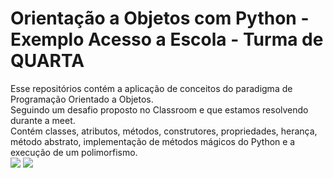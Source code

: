 # Orientação a Objetos com Python - Exemplo Acesso a Escola - Turma de QUARTA
Esse repositórios contém a aplicação de conceitos do paradigma de Programação Orientado a Objetos.<br />
Seguindo um desafio proposto no Classroom e que estamos resolvendo durante a meet.<br />
Contém classes, atributos, métodos, construtores, propriedades, herança, método abstrato, implementação de métodos mágicos do Python e a execução de um polimorfismo. <br />
<img src="https://github.com/silviosnjr/PythonOO-ExemploESCOLA-QUARTA/blob/master/desafio/desafio_1_python_orientacao_objetos_ORIENTACAO_OBJETOS.jpg?raw=true">
<img src="https://github.com/silviosnjr/PythonOO-ExemploESCOLA-QUARTA/blob/master/desafio/desafio_2_python_orientacao_objetos_ORIENTACAO_OBJETOS.jpg?raw=true">
